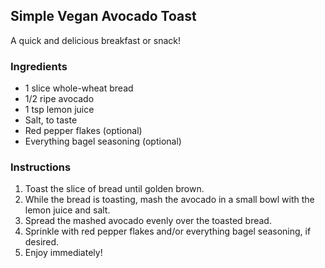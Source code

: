## Simple Vegan Avocado Toast

A quick and delicious breakfast or snack!

### Ingredients

*   1 slice whole-wheat bread
*   1/2 ripe avocado
*   1 tsp lemon juice
*   Salt, to taste
*   Red pepper flakes (optional)
*   Everything bagel seasoning (optional)

### Instructions

1.  Toast the slice of bread until golden brown.
2.  While the bread is toasting, mash the avocado in a small bowl with the lemon juice and salt.
3.  Spread the mashed avocado evenly over the toasted bread.
4.  Sprinkle with red pepper flakes and/or everything bagel seasoning, if desired.
5.  Enjoy immediately! 